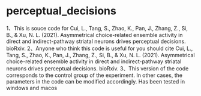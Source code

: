 # perceptual_decisions
1、This is souce code for Cui, L., Tang, S., Zhao, K., Pan, J., Zhang, Z., Si, B., & Xu, N. L. (2021). Asymmetrical choice-related ensemble activity in direct and indirect-pathway striatal neurons drives perceptual decisions. bioRxiv.
2、Anyone who think this code is useful for you should cite Cui, L., Tang, S., Zhao, K., Pan, J., Zhang, Z., Si, B., & Xu, N. L. (2021). Asymmetrical choice-related ensemble activity in direct and indirect-pathway striatal neurons drives perceptual decisions. bioRxiv.
3、This version of the code corresponds to the control group of the experiment. In other cases, the parameters in the code can be modified accordingly.  Has been tested in windows and macos
